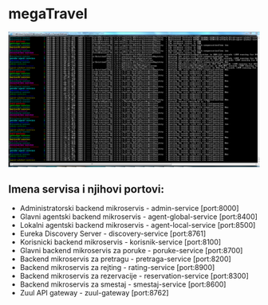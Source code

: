 # megaTravel

![Docker services running...](services.png?raw=true "Docker services running...")

## Imena servisa i njihovi portovi:
- Administratorski backend mikroservis - admin-service [port:8000]
- Glavni agentski backend mikroservis - agent-global-service [port:8400]
- Lokalni agentski backend mikroservis - agent-local-service [port:8500]
- Eureka Discovery Server - discovery-service [port:8761]
- Korisnicki backend mikroservis - korisnik-service [port:8100]
- Glavni backend mikroservis za poruke - poruke-service [port:8700]
- Backend mikroservis za pretragu - pretraga-service [port:8200]
- Backend mikroservis za rejting - rating-service [port:8900]
- Backend mikroservis za rezervacije - reservation-service [port:8300]
- Backend mikroservis za smestaj - smestaj-service [port:8600]
- Zuul API gateway - zuul-gateway [port:8762]

